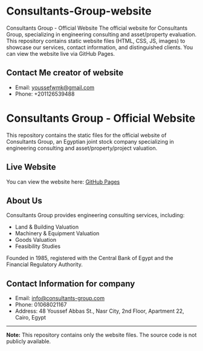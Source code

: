 # Consultants-Group-website
Consultants Group - Official Website  The official website for Consultants Group, specializing in engineering consulting and asset/property evaluation. This repository contains static website files (HTML, CSS, JS, images) to showcase our services, contact information, and distinguished clients. You can view the website live via GitHub Pages.


## Contact Me creator of website
- Email: youssefwmk@gmail.com
- Phone: +201126539488

# Consultants Group - Official Website

This repository contains the static files for the official website of Consultants Group, an Egyptian joint stock company specializing in engineering consulting and asset/property/project valuation.

## Live Website

You can view the website here: [GitHub Pages](https://youssefwael45.github.io/Consultants-Group-website/)

## About Us

Consultants Group provides engineering consulting services, including:
- Land & Building Valuation
- Machinery & Equipment Valuation
- Goods Valuation
- Feasibility Studies

Founded in 1985, registered with the Central Bank of Egypt and the Financial Regulatory Authority.

## Contact Information for company

- Email: info@consultants-group.com
- Phone: 01068021167
- Address: 48 Youssef Abbas St., Nasr City, 2nd Floor, Apartment 22, Cairo, Egypt

---

**Note:** This repository contains only the website files. The source code is not publicly available.
